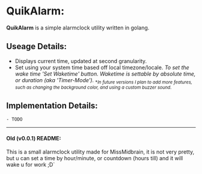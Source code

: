  # __QuikAlarm:__

 **QuikAlarm** is a simple alarmclock utility written in golang.

 ## Useage Details:
 - Displays current time, updated at second granularity.
 - Set using your system time based off local timezone/locale.
 *To set the wake time 'Set Waketime' button. Waketime is settable by absolute time, or duration (aka 'Timer-Mode').*
<sub>*_In future versions I plan to add more features, such as changing the background color, and using a custom buzzer sound._ </sub>

## Implementation Details:

`- TODO`
____________________________________

#### **Old (v0.0.1) README:**

This is a small alarmclock utility made for MissMidbrain, it is not very pretty, but u can set a time by hour/minute, or countdown (hours till) and it will wake u for work ;D`
